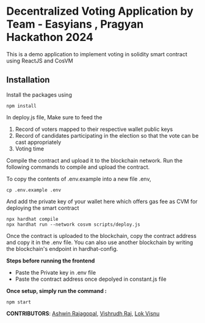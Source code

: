 # Decentralized Voting Application by Team - Easyians , Pragyan Hackathon 2024

This is a demo application to implement voting in solidity smart contract using ReactJS and CosVM

## Installation

Install the packages using

```shell
npm install
```

In deploy.js file, Make sure to feed the

1. Record of voters mapped to their respective wallet public keys
2. Record of candidates participating in the election so that the vote can be cast appropriately
3. Voting time

Compile the contract and upload it to the blockchain network. Run the following commands to compile and upload the contract.

To copy the contents of .env.example into a new file .env,

```shell
cp .env.example .env
```

And add the private key of your wallet here which offers gas fee as CVM for deploying the smart contract

```shell
npx hardhat compile
npx hardhat run --network cosvm scripts/deploy.js
```

Once the contract is uploaded to the blockchain, copy the contract address and copy it in the .env file. You can also use another blockchain by writing the blockchain's endpoint in hardhat-config.

**Steps before running the frontend**

- Paste the Private key in .env file
- Paste the contract address once depolyed in constant.js file

**Once setup, simply run the command :**

```shell
npm start
```

**CONTRIBUTORS**: [Ashwin Rajagopal](https://github.com/ashw1nr), [Vishrudh Raj](https://github.com/vishrudh-raj-rs-14), [Lok Visnu](https://github.com/lokvisnu)
